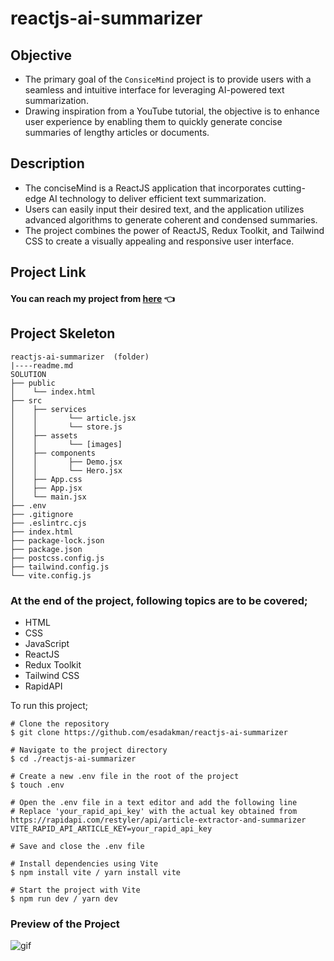 # reactjs-ai-summarizer

## Objective

- The primary goal of the `ConsiceMind` project is to provide users with a seamless and intuitive interface for leveraging AI-powered text summarization. 
- Drawing inspiration from a YouTube tutorial, the objective is to enhance user experience by enabling them to quickly generate concise summaries of lengthy articles or documents.

## Description

- The conciseMind is a ReactJS application that incorporates cutting-edge AI technology to deliver efficient text summarization. 
- Users can easily input their desired text, and the application utilizes advanced algorithms to generate coherent and condensed summaries. 
- The project combines the power of ReactJS, Redux Toolkit, and Tailwind CSS to create a visually appealing and responsive user interface.

## Project Link

#### You can reach my project from [here]((https://github.com/rohitshrma11/ConsiceMind.git)) 👈

## Project Skeleton

```
reactjs-ai-summarizer  (folder)
|----readme.md
SOLUTION
├── public
│    └── index.html
├── src
│    ├── services
│    │       └── article.jsx
│    │       └── store.js
│    ├── assets
│    │       └── [images] 
│    ├── components
│    │       ├── Demo.jsx
│    │       └── Hero.jsx
│    ├── App.css
│    ├── App.jsx
│    └── main.jsx
├── .env
├── .gitignore
├── .eslintrc.cjs
├── index.html
├── package-lock.json
├── package.json
├── postcss.config.js
├── tailwind.config.js
└── vite.config.js
```

### At the end of the project, following topics are to be covered;

- HTML
- CSS
- JavaScript
- ReactJS
- Redux Toolkit
- Tailwind CSS
- RapidAPI

To run this project;

```
# Clone the repository
$ git clone https://github.com/esadakman/reactjs-ai-summarizer

# Navigate to the project directory
$ cd ./reactjs-ai-summarizer

# Create a new .env file in the root of the project
$ touch .env

# Open the .env file in a text editor and add the following line
# Replace 'your_rapid_api_key' with the actual key obtained from https://rapidapi.com/restyler/api/article-extractor-and-summarizer
VITE_RAPID_API_ARTICLE_KEY=your_rapid_api_key

# Save and close the .env file

# Install dependencies using Vite
$ npm install vite / yarn install vite

# Start the project with Vite
$ npm run dev / yarn dev

```

### Preview of the Project
 
<img src="./aiSummarizer.gif" alt="gif"   />
 
